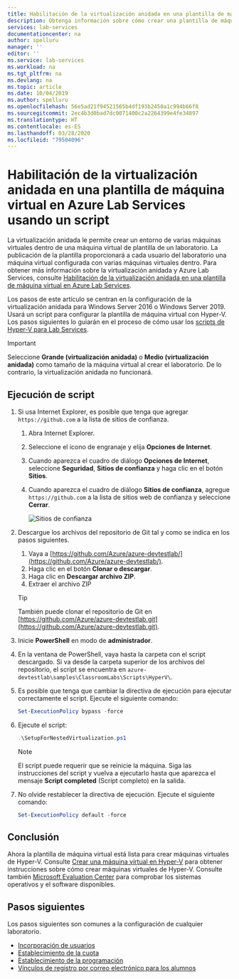 ```yaml
---
title: Habilitación de la virtualización anidada en una plantilla de máquina virtual en Azure Lab Services (script) | Microsoft Docs
description: Obtenga información sobre cómo crear una plantilla de máquina virtual con varias máquinas virtuales dentro.  En otras palabras, habilite la virtualización anidada en una plantilla de máquina virtual en Azure Lab Services.
services: lab-services
documentationcenter: na
author: spelluru
manager: ''
editor: ''
ms.service: lab-services
ms.workload: na
ms.tgt_pltfrm: na
ms.devlang: na
ms.topic: article
ms.date: 10/04/2019
ms.author: spelluru
ms.openlocfilehash: 56e5ad21f94521565b4df193b2450a1c994b66f8
ms.sourcegitcommit: 2ec4b3d0bad7dc0071400c2a2264399e4fe34897
ms.translationtype: HT
ms.contentlocale: es-ES
ms.lasthandoff: 03/28/2020
ms.locfileid: "79504096"
---
```

# <a name="enable-nested-virtualization-on-a-template-virtual-machine-in-azure-lab-services-using-a-script"></a>Habilitación de la virtualización anidada en una plantilla de máquina virtual en Azure Lab Services usando un script

La virtualización anidada le permite crear un entorno de varias máquinas virtuales dentro de una máquina virtual de plantilla de un laboratorio. La publicación de la plantilla proporcionará a cada usuario del laboratorio una máquina virtual configurada con varias máquinas virtuales dentro.  Para obtener más información sobre la virtualización anidada y Azure Lab Services, consulte [Habilitación de la virtualización anidada en una plantilla de máquina virtual en Azure Lab Services](how-to-enable-nested-virtualization-template-vm.md).

Los pasos de este artículo se centran en la configuración de la virtualización anidada para Windows Server 2016 o Windows Server 2019. Usará un script para configurar la plantilla de máquina virtual con Hyper-V.  Los pasos siguientes lo guiarán en el proceso de cómo usar los [scripts de Hyper-V para Lab Services](https://github.com/Azure/azure-devtestlab/tree/master/samples/ClassroomLabs/Scripts/HyperV).

>[!IMPORTANT]
>Seleccione **Grande (virtualización anidada)** o **Medio (virtualización anidada)** como tamaño de la máquina virtual al crear el laboratorio.  De lo contrario, la virtualización anidada no funcionará.  

## <a name="run-script"></a>Ejecución de script

1. Si usa Internet Explorer, es posible que tenga que agregar `https://github.com` a la lista de sitios de confianza.
    1. Abra Internet Explorer.
    1. Seleccione el icono de engranaje y elija **Opciones de Internet**.  
    1. Cuando aparezca el cuadro de diálogo **Opciones de Internet**, seleccione **Seguridad**, **Sitios de confianza** y haga clic en el botón **Sitios**.
    1. Cuando aparezca el cuadro de diálogo **Sitios de confianza**, agregue `https://github.com` a la lista de sitios web de confianza y seleccione **Cerrar**.

        ![Sitios de confianza](../media/how-to-enable-nested-virtualization-template-vm-using-script/trusted-sites-dialog.png)
1. Descargue los archivos del repositorio de Git tal y como se indica en los pasos siguientes.
    1. Vaya a [https://github.com/Azure/azure-devtestlab/](https://github.com/Azure/azure-devtestlab/).
    1. Haga clic en el botón **Clonar o descargar**.
    1. Haga clic en **Descargar archivo ZIP**.
    1. Extraer el archivo ZIP

    >[!TIP]
    >También puede clonar el repositorio de Git en [https://github.com/Azure/azure-devtestlab.git](https://github.com/Azure/azure-devtestlab.git).

1. Inicie **PowerShell** en modo de **administrador**.
1. En la ventana de PowerShell, vaya hasta la carpeta con el script descargado. Si va desde la carpeta superior de los archivos del repositorio, el script se encuentra en `azure-devtestlab\samples\ClassroomLabs\Scripts\HyperV\`.
1. Es posible que tenga que cambiar la directiva de ejecución para ejecutar correctamente el script. Ejecute el siguiente comando:

    ```powershell
    Set-ExecutionPolicy bypass -force
    ```

1. Ejecute el script:

    ```powershell
    .\SetupForNestedVirtualization.ps1
    ```

    > [!NOTE]
    > El script puede requerir que se reinicie la máquina. Siga las instrucciones del script y vuelva a ejecutarlo hasta que aparezca el mensaje **Script completed** (Script completo) en la salida.
1. No olvide restablecer la directiva de ejecución. Ejecute el siguiente comando:

    ```powershell
    Set-ExecutionPolicy default -force
    ```

## <a name="conclusion"></a>Conclusión

Ahora la plantilla de máquina virtual está lista para crear máquinas virtuales de Hyper-V. Consulte [Crear una máquina virtual en Hyper-V](/windows-server/virtualization/hyper-v/get-started/create-a-virtual-machine-in-hyper-v) para obtener instrucciones sobre cómo crear máquinas virtuales de Hyper-V. Consulte también [Microsoft Evaluation Center](https://www.microsoft.com/evalcenter/) para comprobar los sistemas operativos y el software disponibles.  

## <a name="next-steps"></a>Pasos siguientes

Los pasos siguientes son comunes a la configuración de cualquier laboratorio.

- [Incorporación de usuarios](tutorial-setup-classroom-lab.md#add-users-to-the-lab)
- [Establecimiento de la cuota](how-to-configure-student-usage.md#set-quotas-for-users)
- [Establecimiento de la programación](tutorial-setup-classroom-lab.md#set-a-schedule-for-the-lab)
- [Vínculos de registro por correo electrónico para los alumnos](how-to-configure-student-usage.md#send-invitations-to-users)
